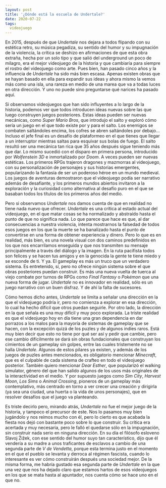 ```yaml
---
layout: post
title: '¿Dónde está la escuela de Undertale?'
date: 2020-07-22
tags:
  videojuego
---
```

En 2015, después de que *Undertale* nos dejara a todos flipando con su estética retro, su música pegadiza, su sentido del humor y su impugnación de la violencia, la crítica se deshizo en afirmaciones de que esta obra extraña, hecha por un solo tipo y que salió del underground un poco de milagro, era el mejor videojuego de la historia y que cambiaría para siempre el rostro del videojuego como arte. Pues bien, han pasado cinco años y la influencia de *Undertale* ha sido más bien escasa. Apenas existen obras que se hayan basado en ella para expandir sus ideas y ahora mismo la vemos más como una isla, una rareza en medio de una marea que va a todas luces en otra dirección. Y uno no puede sino preguntarse qué narices ha pasado aquí.

Si observamos videojuegos que han sido influyentes a lo largo de la historia, podemos ver que todos introducen ideas nuevas sobre las que luego construyen juegos posteriores. Estas ideas pueden ser nuevas mecánicas, como *Super Mario Bros*, que introdujo el salto y exploró cómo sería un juego en el que todo existe por y para el salto. Los enemigos se combaten saltándoles encima, los cofres se abren saltándoles por debajo… Incluso el jefe final es un desafío de plataformeo en el que tienes que llegar a un interruptor mientras saltas para esquivar sus bolas de fuego. El salto resultó ser una mecánica tan rica que 35 años después sigue teniendo más que dar. Lo mismo sucedió con el disparo en primera persona, introducido por *Wolfenstein 3D* e inmortalizado por *Doom*. A veces pueden ser nuevas estéticas. Los primeros RPGs trajeron dragones y mazmorras al videojuego, con su personalización de personajes y sus historias emergentes, popularizando la fantasía de ser un poderoso héroe en un mundo medieval. Los juegos de aventuras demostraron que el videojuego podía ser narrativo además de desafiante, y los primeros mundos abiertos invitaron a la exploración y la curiosidad como alternativa al desafío puro en el que se basaban todos los títulos de los primeros años del medio.

Pero si observamos *Undertale* nos damos cuenta de que en realidad no tiene nada nuevo que ofrecer. *Undertale* es una crítica al estado actual del videojuego, en el que matar cosas se ha normalizado y abstraído hasta el punto de que no significa nada. Lo que parece que hace es que, al dar consecuencias a nuestra violencia, intenta mostrarnos la falsedad de todos esos juegos en los que la muerte se ha banalizado hasta el punto de convertirse en una forma de obtener experiencia y dinero. Pero lo que es en realidad, más bien, es una novela visual con dos caminos predefinidos en los que nos encarrilamos enseguida y que nos transmiten su mensaje principalmente a través del diálogo y la imagen. En la ruta pacifista todos son felices y se hacen tus amigos y en la genocida la gente te tiene miedo y se esconde de ti. Y ya. El gameplay es más un truco que un verdadero sistema. Es entretenido, sí, pero no ofrece ningún sistema sobre el que obras posteriores puedan construir. Es más una nueva vuelta de tuerca al viejo combate por turnos de RPGs como *Final Fantasy* o *Pokémon* que una nueva forma de jugar. *Undertale* no es innovador en realidad, sólo es un juego narrativo con un buen disfraz. Y de ahí la falta de sucesores.

Cómo hemos dicho antes, *Undertale* se limita a señalar una dirección en la que el videojuego podría ir, pero no comienza a explorar en esa dirección, lo cual ha hecho difícil que otros puedan seguirle. Por otro lado, la dirección en la que señala es una muy difícil y muy poco explorada. La triste realidad es que el videojuego hoy en día tiene una gran dependencia en dar porrazos a los malos para la mayoría de sistemas de gameplay que se hacen, con la excepción quizá de los puzles y de algunos indies raros. Está muy bien decir que esto no tiene por qué ser así y pedir que cambie, pero ese cambio difícilmente se dará sin obras fundacionales que construyan los cimientos de un gameplay sin golpes, entre las cuales tristemente no se halla *Undertale*. Algunos de estos pilares ya existen, y además de los juegos de puzles antes mencionados, es obligatorio mencionar *Minecraft*, que es el culpable de cada sistema de crafteo en todo el videojuego posterior. También quiero mencionar *Dear Esther*, que popularizó el walking simulator, género del que han salido algunos de los usos más originales de la interactividad en el medio. Y por supuesto juegos como *Sim City*, *Harvest Moon*, *Los Sims* o *Animal Crossing*, pioneros de un gameplay más contemplativo, más centrado en torno a ver crecer una creación y dirigirla (ya sea una ciudad, una huerta o la vida de unos personajes), que en resolver desafíos que el juego va planteando.

Es triste decirlo pero, mirando atrás, *Undertale* no fue el mejor juego de la historia, y tampoco el precursor de este. Nos lo pasamos muy bien jugándolo y nos reímos mucho con él, pero lo cierto es que acabada la fiesta nos dejó con bastante poco sobre lo que construir. Su crítica era acertada y muy necesaria, pero le falló el quedarse sólo en la impugnación, sin construir nada serio en ninguna dirección. En su día el filósofo esloveno Slavoj Žižek, con ese sentido del humor suyo tan característico, dijo que él vendería a su madre a unos traficantes de esclavos a cambio de una segunda parte de *V de Vendetta*, porque esta termina justo en el momento en el que el pueblo se levanta y derroca al régimen fascista, cuando lo interesante es ver cómo construirán después una sociedad mejor. De la misma forma, me habría gustado esa segunda parte de *Undertale* en la que una vez que nos ha dejado claro que estamos hartos de esos videojuegos en los que se mata hasta al apuntador, nos cuenta cómo se hace uno en el que no.
